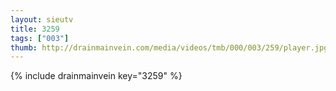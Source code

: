 ```yaml
--- 
layout: sieutv
title: 3259
tags: ["003"]
thumb: http://drainmainvein.com/media/videos/tmb/000/003/259/player.jpg
---
```

{% include drainmainvein key="3259" %} 
